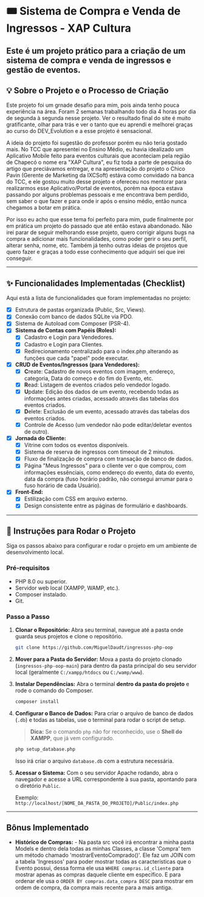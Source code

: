 # 🎟️ Sistema de Compra e Venda de Ingressos - XAP Cultura

Este é um projeto prático para a criação de um sistema de compra e venda de ingressos e gestão de eventos. 
---

## 💡 Sobre o Projeto e o Processo de Criação

Este projeto foi um grnade desafio para mim, pois ainda tenho pouca experiência na área. Foram 2 semanas trabalhando todo dia 4 horas por dia de segunda à segunda nesse projeto. Ver o resultado final do site é muito gratificante, olhar para trás e ver o tanto que eu aprendi e melhorei graças ao curso do DEV_Evolution e a esse projeto é sensacional.

A ideia do projeto foi sugestão do professor porém eu não teria gostado mais. No TCC que apresentei no Ensino Médio, eu havia idealizado um Aplicativo Mobile feito para eventos culturais que aconteciam pela região de Chapecó o nome era "XAP Cultura", eu fiz toda a parte de pesquisa do artigo que preciávamos entregar, e na apresentação do projeto o Chico Pavin (Gerente de Marketing da IXCSoft) estáva como convidado na banca do TCC, e ele gostou muito desse projeto e ofereceu nos mentorar para realizarmos esse Aplicativo/Portal de eventos, porém na época estava passando por alguns problemas pessoais e me encontrava bem perdido, sem saber o que fazer e para onde ir após o ensino médio, então nunca chegamos a botar em prática. 

Por isso eu acho que esse tema foi perfeito para mim, pude finalmente por em prática um projeto do passado que até então estava abandonado. Não irei parar de seguir melhorando esse projeto, quero corrigir alguns bugs na compra e adicionar mais funcionalidades, como poder gerir o seu perfil, alterar senha, nome, etc. Também já tenho outras ideias de projetos que quero fazer e graças a todo esse conhecimento que adquiri sei que irei conseguir.

---

## ✨ Funcionalidades Implementadas (Checklist)

Aqui está a lista de funcionalidades que foram implementadas no projeto:

-   [x] Estrutura de pastas organizada (Public, Src, Views).
-   [x] Conexão com banco de dados SQLite via PDO.
-   [x] Sistema de Autoload com Composer (PSR-4).
-   [x] **Sistema de Contas com Papéis (Roles):**
    -   [x] Cadastro e Login para Vendedores.
    -   [x] Cadastro e Login para Clientes.
    -   [x] Redirecionamento centralizado para o index.php alterando as funções que cada "papel" pode executar.
-   [x] **CRUD de Eventos/Ingressos (para Vendedores):**
    -   [x] **C**reate: Cadastro de novos eventos com imagem, endereço, categoria, Data do começo e do fim do Evento, etc.
    -   [x] **R**ead: Listagem de eventos criados pelo vendedor logado.
    -   [x] **U**pdate: Edição dos dados de um evento, recebendo todas as informações antes criadas, acessado através das tabelas dos eventos criados.
    -   [x] **D**elete: Exclusão de um evento, acessado através das tabelas dos eventos criados.
    -   [x] Controle de Acesso (um vendedor não pode editar/deletar eventos de outro).
-   [x] **Jornada do Cliente:**
    -   [x] Vitrine com todos os eventos disponíveis.
    -   [x] Sistema de reserva de ingressos com timeout de 2 minutos.
    -   [x] Fluxo de finalização de compra com transação de banco de dados.
    -   [x] Página "Meus Ingressos" para o cliente ver o que comprou, com informações essênciais, como endereço do evento, data do evento, data da compra (fuso horário padrão, não consegui arrumar para o fuso horário de cada Usuário).
-   [x] **Front-End:**
    -   [x] Estilização com CSS em arquivo externo.
    -   [x] Design consistente entre as páginas de formulário e dashboards.

---

## 🚀 Instruções para Rodar o Projeto

Siga os passos abaixo para configurar e rodar o projeto em um ambiente de desenvolvimento local.

### Pré-requisitos
* PHP 8.0 ou superior.
* Servidor web local (XAMPP, WAMP, etc.).
* Composer instalado.
* Git.

### Passo a Passo

1.  **Clonar o Repositório:**
    Abra seu terminal, navegue até a pasta onde guarda seus projetos e clone o repositório.
    ```bash
    git clone https://github.com/MiguelDaudt/ingressos-php-oop
    ```

2.  **Mover para a Pasta do Servidor:**
    Mova a pasta do projeto clonado (`ingressos-php-oop-main`) para dentro da pasta principal do seu servidor local (geralmente `C:/xampp/htdocs` ou `C:/wamp/www`).

3.  **Instalar Dependências:**
    Abra o terminal **dentro da pasta do projeto** e rode o comando do Composer.
    ```bash
    composer install
    ```

4.  **Configurar o Banco de Dados:**
    Para criar o arquivo de banco de dados (`.db`) e todas as tabelas, use o terminal para rodar o script de setup.
    > **Dica:** Se o comando `php` não for reconhecido, use o **Shell do XAMPP**, que já vem configurado.
    ```bash
    php setup_database.php
    ```
    Isso irá criar o arquivo `database.db` com a estrutura necessária.

5.  **Acessar o Sistema:**
    Com o seu servidor Apache rodando, abra o navegador e acesse a URL correspondente à sua pasta, apontando para o diretório `Public`.
    
    Exemplo:
    `http://localhost/[NOME_DA_PASTA_DO_PROJETO]/Public/index.php`
---

## Bônus Implementado

* **Histórico de Compras:**  - Na pasta src você irá encontrar a minha pasta Models e dentro dela todas as minhas Classes, a classe 'Compra' tem um método chamado 'mostrarEventoComprado()'. Ele faz um JOIN com a tabela 'Ingressos' para poder mostrar todas as características que o Evento possui, dessa forma ele usa `WHERE compras.id_cliente` para mostrar apenas as compras daquele cliente em específico. E para ordenar ele usa o `ORDER BY compras.data_compra DESC` para mostrar em ordem de compra, da compra mais recente para a mais antiga.


